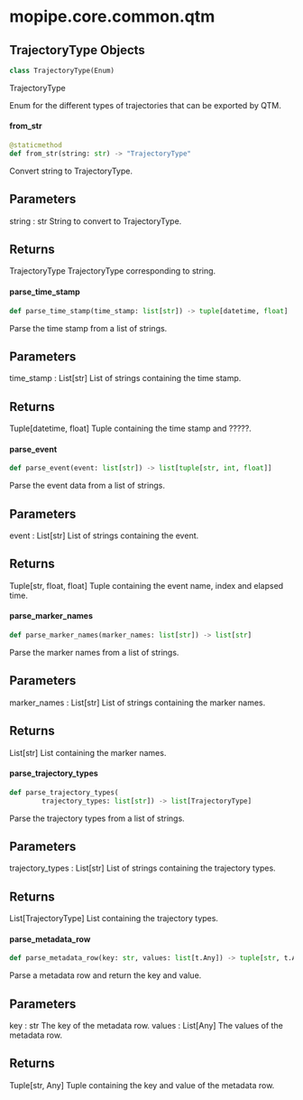 <a id="mopipe.core.common.qtm"></a>

# mopipe.core.common.qtm

<a id="mopipe.core.common.qtm.TrajectoryType"></a>

## TrajectoryType Objects

```python
class TrajectoryType(Enum)
```

TrajectoryType

Enum for the different types of trajectories that can be exported by
QTM.

<a id="mopipe.core.common.qtm.TrajectoryType.from_str"></a>

#### from\_str

```python
@staticmethod
def from_str(string: str) -> "TrajectoryType"
```

Convert string to TrajectoryType.

Parameters
----------
string : str
    String to convert to TrajectoryType.

Returns
-------
TrajectoryType
    TrajectoryType corresponding to string.

<a id="mopipe.core.common.qtm.parse_time_stamp"></a>

#### parse\_time\_stamp

```python
def parse_time_stamp(time_stamp: list[str]) -> tuple[datetime, float]
```

Parse the time stamp from a list of strings.

Parameters
----------
time_stamp : List[str]
    List of strings containing the time stamp.

Returns
-------
Tuple[datetime, float]
    Tuple containing the time stamp and ?????.

<a id="mopipe.core.common.qtm.parse_event"></a>

#### parse\_event

```python
def parse_event(event: list[str]) -> list[tuple[str, int, float]]
```

Parse the event data from a list of strings.

Parameters
----------
event : List[str]
    List of strings containing the event.

Returns
-------
Tuple[str, float, float]
    Tuple containing the event name, index and elapsed time.

<a id="mopipe.core.common.qtm.parse_marker_names"></a>

#### parse\_marker\_names

```python
def parse_marker_names(marker_names: list[str]) -> list[str]
```

Parse the marker names from a list of strings.

Parameters
----------
marker_names : List[str]
    List of strings containing the marker names.

Returns
-------
List[str]
    List containing the marker names.

<a id="mopipe.core.common.qtm.parse_trajectory_types"></a>

#### parse\_trajectory\_types

```python
def parse_trajectory_types(
        trajectory_types: list[str]) -> list[TrajectoryType]
```

Parse the trajectory types from a list of strings.

Parameters
----------
trajectory_types : List[str]
    List of strings containing the trajectory types.

Returns
-------
List[TrajectoryType]
    List containing the trajectory types.

<a id="mopipe.core.common.qtm.parse_metadata_row"></a>

#### parse\_metadata\_row

```python
def parse_metadata_row(key: str, values: list[t.Any]) -> tuple[str, t.Any]
```

Parse a metadata row and return the key and value.

Parameters
----------
key : str
    The key of the metadata row.
values : List[Any]
    The values of the metadata row.

Returns
-------
Tuple[str, Any]
    Tuple containing the key and value of the metadata row.

